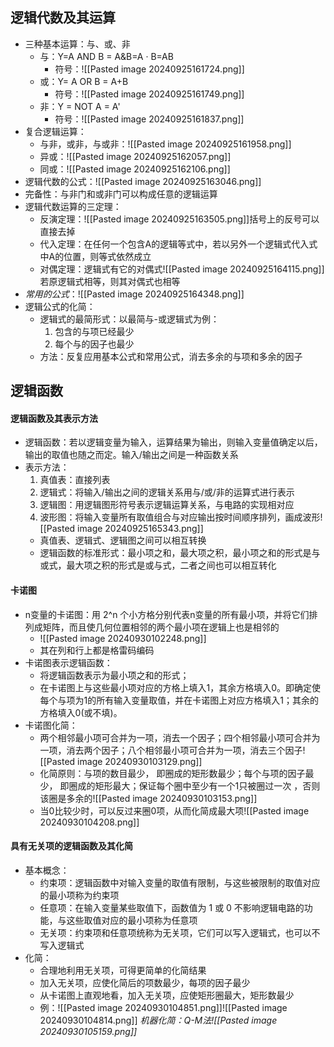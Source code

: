 ## 逻辑代数及其运算

- 三种基本运算：与、或、非
	- 与：Y=A AND B = A&B=A · B=AB
		- 符号：![[Pasted image 20240925161724.png]]
	- 或：Y= A OR B = A+B
		- 符号：![[Pasted image 20240925161749.png]]
	- 非：Y = NOT A = A'
		- 符号：![[Pasted image 20240925161837.png]]
- 复合逻辑运算：
	- 与非，或非，与或非：![[Pasted image 20240925161958.png]]
	- 异或：![[Pasted image 20240925162057.png]]
	- 同或：![[Pasted image 20240925162106.png]]
- 逻辑代数的公式：![[Pasted image 20240925163046.png]]
- 完备性：与非门和或非门可以构成任意的逻辑运算
- 逻辑代数运算的三定理：
	- 反演定理：![[Pasted image 20240925163505.png]]括号上的反号可以直接去掉
	- 代入定理：在任何一个包含A的逻辑等式中，若以另外一个逻辑式代入式中A的位置，则等式依然成立
	- 对偶定理：逻辑式有它的对偶式![[Pasted image 20240925164115.png]]若原逻辑式相等，则其对偶式也相等
- *常用的公式*：![[Pasted image 20240925164348.png]]
- 逻辑公式的化简：
	- 逻辑式的最简形式：以最简与-或逻辑式为例：
		1. 包含的与项已经最少
		2. 每个与的因子也最少
	- 方法：反复应用基本公式和常用公式，消去多余的与项和多余的因子
## 逻辑函数
#### 逻辑函数及其表示方法
- 逻辑函数：若以逻辑变量为输入，运算结果为输出，则输入变量值确定以后，输出的取值也随之而定。输入/输出之间是一种函数关系
- 表示方法：
	1. 真值表：直接列表
	2. 逻辑式：将输入/输出之间的逻辑关系用与/或/非的运算式进行表示
	3. 逻辑图：用逻辑图形符号表示逻辑运算关系，与电路的实现相对应
	4. 波形图：将输入变量所有取值组合与对应输出按时间顺序排列，画成波形![[Pasted image 20240925165343.png]]
	- 真值表、逻辑式、逻辑图之间可以相互转换
	- 逻辑函数的标准形式：最小项之和，最大项之积，最小项之和的形式是与或式，最大项之积的形式是或与式，二者之间也可以相互转化
#### 卡诺图
- n变量的卡诺图：用 2^n 个小方格分别代表n变量的所有最小项，并将它们排列成矩阵，而且使几何位置相邻的两个最小项在逻辑上也是相邻的
	- ![[Pasted image 20240930102248.png]]
	- 其在列和行上都是格雷码编码
- 卡诺图表示逻辑函数：
	- 将逻辑函数表示为最小项之和的形式；
	- 在卡诺图上与这些最小项对应的方格上填入1，其余方格填入0。即确定使每个与项为1的所有输入变量取值，并在卡诺图上对应方格填入1；其余的方格填入0(或不填)。
- 卡诺图化简：
	- 两个相邻最小项可合并为一项，消去一个因子；四个相邻最小项可合并为一项，消去两个因子；八个相邻最小项可合并为一项，消去三个因子![[Pasted image 20240930103129.png]]
	- 化简原则：与项的数目最少， 即圈成的矩形数最少；每个与项的因子最少， 即圈成的矩形最大；保证每个圈中至少有一个1只被圈过一次 ，否则该圈是多余的![[Pasted image 20240930103153.png]]
	- 当0比较少时，可以反过来圈0项，从而化简成最大项![[Pasted image 20240930104208.png]]
#### 具有无关项的逻辑函数及其化简
- 基本概念：
	- 约束项：逻辑函数中对输入变量的取值有限制，与这些被限制的取值对应的最小项称为约束项
	- 任意项：在输入变量某些取值下，函数值为 1 或 0 不影响逻辑电路的功能，与这些取值对应的最小项称为任意项
	- 无关项：约束项和任意项统称为无关项，它们可以写入逻辑式，也可以不写入逻辑式
- 化简：
	- 合理地利用无关项，可得更简单的化简结果
	- 加入无关项，应使化简后的项数最少，每项的因子最少
	- 从卡诺图上直观地看，加入无关项，应使矩形圈最大，矩形数最少
	- 例：![[Pasted image 20240930104851.png]]![[Pasted image 20240930104814.png]]
*机器化简：Q-M法![[Pasted image 20240930105159.png]]* 

